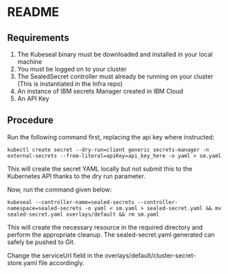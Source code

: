 # README


## Requirements

1) The Kubeseal binary must be downloaded and installed in your local machine
2) You must be logged on to your cluster
3) The SealedSecret controller must already be running on your cluster (This is instantiated in the Infra repo)
4) An instance of IBM secrets Manager created in IBM Cloud
5) An API Key


## Procedure

Run the following command first, replacing the api key where instructed:

```
kubectl create secret --dry-run=client generic secrets-manager -n external-secrets --from-literal=apiKey=api_key_here -o yaml > sm.yaml
```

This will create the secret YAML locally but not submit this to the Kubernetes API thanks to the dry run parameter.

Now, run the command given below:

```
kubeseal --controller-name=sealed-secrets --controller-namespace=sealed-secrets -o yaml < sm.yaml > sealed-secret.yaml && mv sealed-secret.yaml overlays/default && rm sm.yaml
```


This will create the necessary resource in the required directory and perform the appropriate cleanup. The sealed-secret.yaml generated can safely be pushed to Git.


Change the serviceUrl field in the overlays/default/cluster-secret-store.yaml file accordingly.